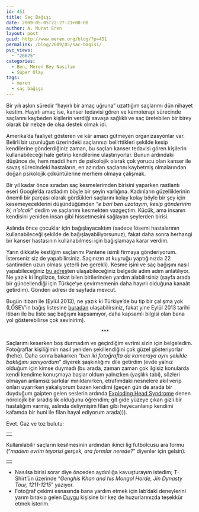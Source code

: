 ```yaml
---
id: 451
title: Saç Bağışı
date: 2009-05-05T22:27:21+00:00
author: A. Murat Eren
layout: post
guid: http://www.meren.org/blog/?p=451
permalink: /blog/2009/05/sac-bagisi/
pvc_views:
  - "26625"
categories:
  - Ben, Meren Bey Nasılım
  - Süper Olay
tags:
  - meren
  - saç bağışı
---
```

Bir yılı aşkın süredir &#8220;hayırlı bir amaç uğruna&#8221; uzattığım saçlarımı dün nihayet kestim. Hayırlı amaç ise, kanser tedavisi gören ve kemoterapi sürecinde saçlarını kaybeden kişilerin verdiği savaşa sağlıklı ve saç üretebilen bir birey olarak bir nebze de olsa destek olmak idi.

Amerika&#8217;da faaliyet gösteren ve kâr amacı gütmeyen organizasyonlar var. Belirli bir uzunluğun üzerindeki saçlarınızı belirttikleri şekilde kesip kendilerine gönderdiğiniz zaman, bu saçları kanser tedavisi gören kişilerin kullanabileceği hale getirip kendilerine ulaştırıyorlar. Bunun ardındaki düşünce de, hem maddi hem de psikolojik olarak çok yorucu olan kanser ile savaş sürecindeki hastaların, en azından saçlarını kaybetmiş olmalarından doğan psikolojik çöküntülerine merhem olmaya çalışmak.

Bir yıl kadar önce sıradan saç kesmelerimden birisini yaparken rastlantı eseri Google&#8217;da rastladım böyle bir şeyin varlığına. Kadınların güzelliklerinin önemli bir parçası olarak gördükleri saçlarını kolay kolay böyle bir şey için kesemeyeceklerini düşündüğümden &#8220;_e bari ben uzatayım, kesip gönderirim ki, n&#8217;olcak_&#8221; dedim ve saçlarımı kesmekten vazgeçtim. Küçük, ama insanın kendisini yeniden insan gibi hissetmesini sağlayan şeylerden birisi.

Aslında önce çocuklar için bağışlayacaktım (sadece lösemi hastalarının kullanabileceği şekilde de bağışlayabiliyorsunuz), fakat daha sonra herhangi bir kanser hastasının kullanabilmesi için bağışlamaya karar verdim.

Yarın dikkatle kestiğim saçlarımı Pantene isimli firmaya gönderiyorum. İsterseniz siz de yapabilirsiniz. Saçınızın at kuyruğu yaptığınızda 22 santimden uzun olması yeterli (ve gerekli). Kesme işini ve saç bağışını nasıl yapabileceğiniz [bu adres](http://www.pantene.com/en-US/PanteneBeautifulLengths/Details/beautiful-lengths-make-the-cut.aspx)ten ulaşabileceğiniz belgede adım adım anlatılıyor. Ne yazık ki İngilizce, fakat bilen birilerinden yardım alabilirsiniz (sayfa arada bir güncellendiği için Türkçe&#8217;ye çevirmemenin daha hayırlı olduğuna kanaât getirdim). Gönderi adresi de sayfada mevcut.

Bugün itibarı ile (Eylül 2013), ne yazık ki Türkiye&#8217;de bu tip bir çalışma yok (LÖSEV&#8217;in bağış listesine [buradan](http://www.losev.org.tr/v2/tr/content.asp?ctID=428) ulaşabilirsiniz, fakat yine Eylül 2013 tarihi itibarı ile bu liste saç bağışını kapsamıyor, daha kapsamlı bilgisi olan bana yol gösterebilirse çok sevinirim).

<p style="text-align: center; padding-left: 30px;">
  ***
</p>

Saçlarımı keserken boş durmadım ve geçirdiğim evrimi sizin için belgeledim. Fotoğraflar kişiliğimin nasıl yeniden şekillendiğini çok güzel gösteriyorlar (hehe). Daha sonra bakarken &#8220;_ben iki fotoğrafta da kameraya aynı şekilde baktığımı sanıyordum_&#8221; diyerek şaşkınlığımı dile getirdim (evde yalnız olduğum için kimse duymadı (bu arada, zaman zaman çok ilgisiz konularda kendi kendime konuşmaya başlar oldum yalnızken (yaşlılık tabi), sözleri olmayan anlamsız şarkılar mırıldanırken, etrafımdaki nesnelere akıl verip onları uyarırken yakalıyorum bazen kendimi (geçen gün de arada bir duyduğum gaipten gelen seslerin ardında [Exploding Head Syndrome](http://en.wikipedia.org/wiki/Exploding_head_syndrome) denen nörolojik bir sıradışılık olduğunu öğrendim; git gide yüzeye çıkan gizli bir hastalığım varmış, aslında deliymişim filan gibi heyecanlanıp kendimi kafamda bir huni ile filan hayal ediyorum arada))).

Evet. Gaz ve toz bulutu:

<table width="100%" border="0">
  <tr>
    <td align="center">
      <img alt="" src="{{ site.baseurl }}/images/sac-bagisi-step1.jpg" />
    </td>
  </tr>
</table>

Kullanılabilir saçların kesilmesinin ardından ikinci lig futbolcusu ara formu (&#8220;_madem evrim teyorisi gerçek, ara formlar nerede?_&#8221; diyenler için gelsin)<em id="__mceDel">:</em>

<table width="100%" border="0">
  <tr>
    <td align="center">
      <img alt="" src="{{ site.baseurl }}/images/sac-bagisi-step2.jpg" />
    </td>
  </tr>
</table>

  * Nasılsa birisi sorar diye önceden aydınlığa kavuşturayım istedim; T-Shirt&#8217;ün üzerinde &#8220;_Genghis Khan and his Mongol Horde, Jin Dynasty Tour, 1211-1215_&#8221; yazıyor.
  * Fotoğraf çekimi esnasında bana yardım etmek için lab&#8217;daki deneylerini yarım bırakıp gelen [Duygu](http://biyolokum.com) kişisine bir kez de huzurlarınızda teşekkür etmek isterim.
